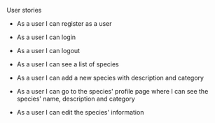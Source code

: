 User stories

- As a user I can register as a user
- As a user I can login
- As a user I can logout

- As a user I can see a list of species
- As a user I can add a new species with description and category
- As a user I can go to the species' profile page where I can see the species' name, description and category
- As a user I can edit the species' information 
